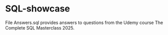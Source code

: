# SQL-showcase

File Answers.sql provides answers to questions from the Udemy course The Complete SQL Masterclass 2025.


